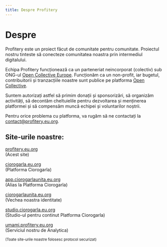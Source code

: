 ```yaml
---
title: Despre Profitery
---
```


# Despre

Profitery este un proiect făcut de comunitate
pentru comunitate. Proiectul nostru tinteste să conecteze
comunitatea noastra prin intermediul digitalului.

Echipa Profitery funcționează ca
un parteneriat neincorporat (colectiv) sub ONG-ul
[Open Collective Europe](https://oceurope.org). Funcționăm
ca un non-profit, iar bugetul, contribuitorii și tranzacțiile
noastre sunt publice pe platforma [Open Collective](https://opencollective.com/profitery).

Suntem autorizați astfel să primim donații și sponsorizări,
să organizăm activități, să decontăm
cheltuielile pentru dezvoltarea și menținerea platformei și
să compensăm muncă echipei și voluntarilor noștrii.

Pentru orice problema cu platforma, va rugăm să ne contactați
la [contact@profitery.eu.org](mailto:contact@profitery.eu.org).

## Site-urile noastre:

[profitery.eu.org](https://profitery.eu.org)\
(Acest site)

[ciorogarla.eu.org](https://ciorogarla.eu.org)\
(Platforma Ciorogarla)

[app.ciorogarlaunita.eu.org](https://app.ciorogarlaunita.eu.org)\
(Alias la Platforma Ciorogarla)

[ciorogarlaunita.eu.org](https://ciorogarlaunita.eu.org)\
(Vechea noastra identitate)

[studio.ciorogarla.eu.org](https://studio.ciorogarla.eu.org)\
(Studio-ul pentru continut Platforma Ciorogarla)

[umami.profitery.eu.org](https://umami.profitery.eu.org)\
(Serviciul nostru de Analytica)

<sub>(Toate site-urile noastre folosesc protocol securizat)</sub>

